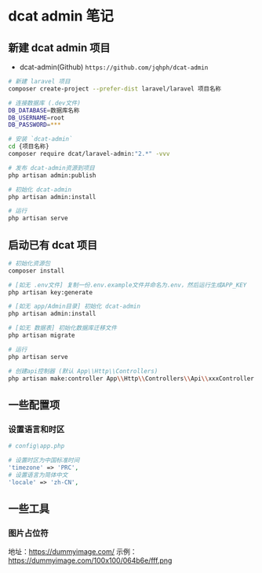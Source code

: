 # dcat admin 笔记

## 新建 dcat admin 项目

-   dcat-admin(Github) `https://github.com/jqhph/dcat-admin`

```sh
# 新建 laravel 项目
composer create-project --prefer-dist laravel/laravel 项目名称

# 连接数据库 (.dev文件)
DB_DATABASE=数据库名称
DB_USERNAME=root
DB_PASSWORD=***

# 安装 `dcat-admin`
cd {项目名称}
composer require dcat/laravel-admin:"2.*" -vvv

# 发布 dcat-admin资源到项目
php artisan admin:publish

# 初始化 dcat-admin
php artisan admin:install

# 运行
php artisan serve

```

## 启动已有 dcat 项目

```sh
# 初始化资源包
composer install

# [如无 .env文件] 复制一份.env.example文件并命名为.env，然后运行生成APP_KEY
php artisan key:generate

# [如无 app/Admin目录] 初始化 dcat-admin
php artisan admin:install

# [如无 数据表] 初始化数据库迁移文件
php artisan migrate

# 运行
php artisan serve

# 创建api控制器 (默认 App\\Http\\Controllers)
php artisan make:controller App\\Http\\Controllers\\Api\\xxxController --api
```

## 一些配置项

### 设置语言和时区

```php
# config\app.php

# 设置时区为中国标准时间
'timezone' => 'PRC',
# 设置语言为简体中文
'locale' => 'zh-CN',
```

## 一些工具

### 图片占位符
地址：https://dummyimage.com/
示例：https://dummyimage.com/100x100/064b6e/fff.png